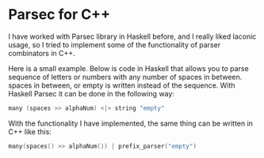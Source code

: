 # Parsec for C++


I have worked with Parsec library in Haskell before, and I really liked 
laconic usage, so I tried to implement some of the functionality 
of parser combinators in C++.

Here is a small example. Below is code in Haskell that allows you to parse 
sequence of letters or numbers with any number of spaces in between.
spaces in between, or empty is written instead of the sequence. With Haskell Parsec
it can be done in the following way:
```cpp
many (spaces >> alphaNum) <|> string "empty"
```

With the functionality I have implemented, the same thing can be written in C++ like this:
```cpp
many(spaces() >> alphaNum()) | prefix_parser("empty")
```
